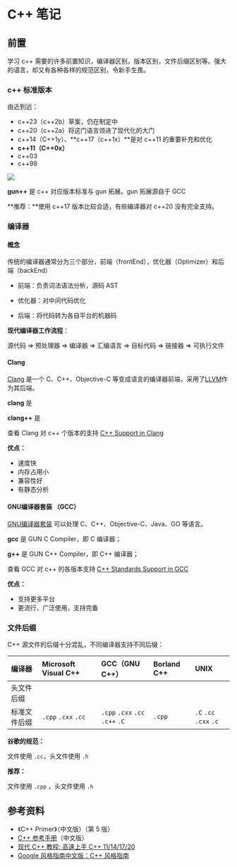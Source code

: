 # C++ 笔记

## 前置

学习 c++ 需要的许多前置知识，编译器区别，版本区别，文件后缀区别等。强大的语言，却又有各种各样的规范区别，令新手生畏。

### c++ 标准版本

由近到远：

- c++23（c++2b）草案，仍在制定中
- c++20（c++2a）将这门语言领进了现代化的大门
- c++14（C++1y）、**c++17（c++1x）**是对 c++11 的重要补充和优化
- **c++11（C++0x）**
- c++03
- c++98

![](https://file.simonwong.cn/blog/202203301547655.jpeg)



**gun++** 是 c++ 对应版本标准与 gun 拓展。gun 拓展源自于 GCC



**推荐：**使用 c++17 版本比较合适，有些编译器对 c++20 没有完全支持。

### 编译器

#### 概念

传统的编译器通常分为三个部分，前端（frontEnd），优化器（Optimizer）和后端（backEnd）

- 前端：负责词法语法分析，源码 AST

- 优化器：对中间代码优化

- 后端：将代码转为各自平台的机器码

**现代编译器工作流程**：

源代码 => 预处理器 => 编译器 => 汇编语言 => 目标代码 => 链接器 => 可执行文件

#### Clang

[Clang](https://zh.wikipedia.org/wiki/Clang) 是一个 C、C++、Objective-C 等变成语言的编译器前端，采用了[LLVM](https://zh.wikipedia.org/wiki/LLVM)作为其后端。

**clang** 是

**clang++** 是

查看 Clang 对 c++ 个版本的支持 [C++ Support in Clang](https://clang.llvm.org/cxx_status.html)

**优点：**

- 速度快
- 内存占用小
- 兼容性好
- 有静态分析

#### GNU编译器套装 （GCC）

[GNU编译器套装](https://zh.wikipedia.org/wiki/GCC) 可以处理 C、C++、Objective-C、Java、GO 等语言。

**gcc** 是 GUN C Compiler，即 C 编译器；

**g++** 是 GUN C++ Compiler，即 C++ 编译器；

查看 GCC 对 c++ 的各版本支持 [C++ Standards Support in GCC](https://gcc.gnu.org/projects/cxx-status.html#cxx20)

**优点：**

- 支持更多平台
- 更流行，广泛使用，支持完备

### 文件后缀

C++ 源文件的后缀十分混乱，不同编译器支持不同后缀：

| 编译器       | Microsoft Visual C++ | GCC（GNU C++）             | Borland C++ | UNIX              |
| :----------- | :------------------- | :------------------------- | :---------- | :---------------- |
| 头文件后缀   |                      |                            |             |                   |
| 标准文件后缀 | `.cpp` `.cxx`  `.cc` | `.cpp`  `.cxx`  `.cc`  `.c++` `.C` | `.cpp`         | `.C`  `.cc`  `.cxx`  `.c` |



**谷歌的规范：**

文件使用 `.cc`，头文件使用 `.h`

**推荐：**

文件使用 `.cpp` ，头文件使用 `.h`



## 参考资料

- 《C++ Primer》（中文版）（第 5 版）
- [C++ 参考手册](https://zh.cppreference.com/w/cpp)（中文版）
- [现代 C++ 教程: 高速上手 C++ 11/14/17/20](https://changkun.de/modern-cpp/)
- [Google 风格指南中文版：C++ 风格指南](https://zh-google-styleguide.readthedocs.io/en/latest/google-cpp-styleguide/contents/)
